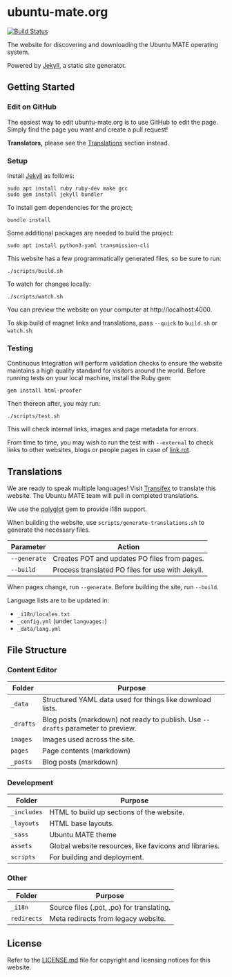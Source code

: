 # ubuntu-mate.org

[![Build Status](https://travis-ci.org/ubuntu-mate/ubuntu-mate.org.svg?branch=master)](https://travis-ci.org/ubuntu-mate/ubuntu-mate.org)

The website for discovering and downloading the Ubuntu MATE operating system.

Powered by [Jekyll](https://jekyllrb.com/), a static site generator.


## Getting Started

### Edit on GitHub

The easiest way to edit ubuntu-mate.org is to use GitHub to edit the page.
Simply find the page you want and create a pull request!

**Translators,** please see the [Translations](#Translations) section instead.

### Setup

Install [Jekyll](https://jekyllrb.com) as follows:

    sudo apt install ruby ruby-dev make gcc
    sudo gem install jekyll bundler

To install gem dependencies for the project;

    bundle install

Some additional packages are needed to build the project:

    sudo apt install python3-yaml transmission-cli

This website has a few programmatically generated files, so be sure to run:

    ./scripts/build.sh

To watch for changes locally:

    ./scripts/watch.sh

You can preview the website on your computer at http://localhost:4000.

To skip build of magnet links and translations, pass `--quick` to `build.sh` or `watch.sh`.


### Testing

Continuous Integration will perform validation checks to ensure the website
maintains a high quality standard for visitors around the world. Before running
tests on your local machine, install the Ruby gem:

    gem install html-proofer

Then thereon after, you may run:

    ./scripts/test.sh

This will check internal links, images and page metadata for errors.

From time to time, you may wish to run the test with `--external` to check
links to other websites, blogs or people pages in case of [link rot](https://en.wikipedia.org/wiki/Link_rot).


## Translations

We are ready to speak multiple languages! Visit
[Transifex](https://www.transifex.com/ubuntu-mate/ubuntu-mate.org/)
to translate this website. The Ubuntu MATE team will pull in completed translations.

We use the [polyglot](https://github.com/untra/polyglot) gem to provide i18n support.

When building the website, use `scripts/generate-translations.sh` to generate
the necessary files.

| Parameter             | Action                                            |
|-----------------------|---------------------------------------------------|
| `--generate`          | Creates POT and updates PO files from pages.
| `--build`             | Process translated PO files for use with Jekyll.

When pages change, run `--generate`. Before building the site, run `--build`.

Language lists are to be updated in:

* `_i18n/locales.txt`
* `_config.yml` (under `languages:`)
* `_data/lang.yml`


## File Structure

### Content Editor

| Folder            | Purpose
|-------------------|-------------------------------------------------------|
| `_data`           | Structured YAML data used for things like download lists.
| `_drafts`         | Blog posts (markdown) not ready to publish. Use `--drafts` parameter to preview.
| `images`          | Images used across the site.
| `pages`           | Page contents (markdown)
| `_posts`          | Blog posts (markdown)

### Development

| Folder            | Purpose
|-------------------|-------------------------------------------------------|
| `_includes`       | HTML to build up sections of the website.
| `_layouts`        | HTML base layouts.
| `_sass`           | Ubuntu MATE theme
| `assets`          | Global website resources, like favicons and libraries.
| `scripts`         | For building and deployment.

### Other

| Folder            | Purpose
|-------------------|------------------------------------------------------|
| `_i18n`           | Source files (.pot, .po) for translating.
| `redirects`       | Meta redirects from legacy website.


## License

Refer to the [LICENSE.md](LICENSE.md) file for copyright and licensing notices
for this website.
